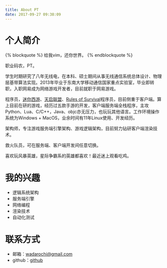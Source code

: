 ```yaml
---
title: About PT
date: 2017-09-27 09:38:09
---
```


# 个人简介

{% blockquote %}
给我vim，还你世界。
{% endblockquote %}

职业码农，PT。

学生时期研究了八年无线电，在本科、硕士期间从事无线通信系统总体设计、物理层基带算法实现。2013年毕业于东南大学移动通信国家重点实验室，毕业即转职，入职网易成为网络游戏开发者，目前就职于网易游戏。

程序员，[迷你西游](http://xym.163.com/)、[天启联盟](http://tqlm.163.com)、[Rules of Survival](https://www.facebook.com/RulesofSurvival/)程序员，目前侧重于客户端。算上目前在研的游戏，经历过五款手游的开发，客户端服务端全栈程序，主攻Python、Lua、C/C++，Java、objc亦无压力，也玩玩其他语言。工作环境操作系统为Windows + MacOS，业余时间有11年Linux使用、开发经历。

架构师，专注游戏服务端引擎架构、游戏逻辑架构，目前努力钻研客户端渲染技术。

救火队员，可在服务端、客户端开发间任意切换。

喜欢玩风暴英雄，星际争霸系的英雄都喜欢！最近迷上观看吃鸡。

# 我的兴趣
- 逻辑系统架构
- 服务端引擎
- 网络编程
- 渲染技术
- 自动化测试

# 联系方式
- 邮箱：[wadarochi@gmail.com](mailto:wadarochi@gmail.com)
- github：[github](https://github.com/wadarochi)
